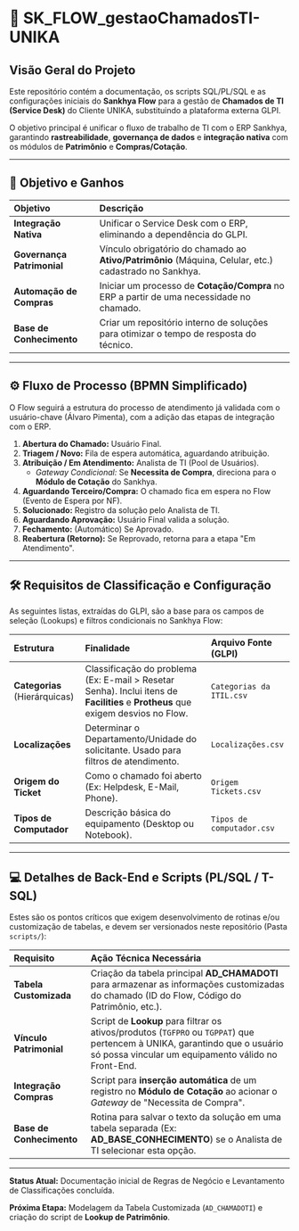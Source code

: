 # 🚀 SK\_FLOW\_gestaoChamadosTI-UNIKA

## Visão Geral do Projeto

Este repositório contém a documentação, os scripts SQL/PL/SQL e as configurações iniciais do **Sankhya Flow** para a gestão de **Chamados de TI (Service Desk)** do Cliente UNIKA, substituindo a plataforma externa GLPI.

O objetivo principal é unificar o fluxo de trabalho de TI com o ERP Sankhya, garantindo **rastreabilidade**, **governança de dados** e **integração nativa** com os módulos de **Patrimônio** e **Compras/Cotação**.

---

## 🎯 Objetivo e Ganhos

| Objetivo | Descrição |
| :--- | :--- |
| **Integração Nativa** | Unificar o Service Desk com o ERP, eliminando a dependência do GLPI. |
| **Governança Patrimonial** | Vínculo obrigatório do chamado ao **Ativo/Patrimônio** (Máquina, Celular, etc.) cadastrado no Sankhya. |
| **Automação de Compras** | Iniciar um processo de **Cotação/Compra** no ERP a partir de uma necessidade no chamado. |
| **Base de Conhecimento** | Criar um repositório interno de soluções para otimizar o tempo de resposta do técnico. |

---

## ⚙️ Fluxo de Processo (BPMN Simplificado)

O Flow seguirá a estrutura do processo de atendimento já validada com o usuário-chave (Álvaro Pimenta), com a adição das etapas de integração com o ERP.

1.  **Abertura do Chamado:** Usuário Final.
2.  **Triagem / Novo:** Fila de espera automática, aguardando atribuição.
3.  **Atribuição / Em Atendimento:** Analista de TI (Pool de Usuários).
    * *Gateway Condicional:* Se **Necessita de Compra**, direciona para o **Módulo de Cotação** do Sankhya.
4.  **Aguardando Terceiro/Compra:** O chamado fica em espera no Flow (Evento de Espera por NF).
5.  **Solucionado:** Registro da solução pelo Analista de TI.
6.  **Aguardando Aprovação:** Usuário Final valida a solução.
7.  **Fechamento:** (Automático) Se Aprovado.
8.  **Reabertura (Retorno):** Se Reprovado, retorna para a etapa "Em Atendimento".

---

## 🛠️ Requisitos de Classificação e Configuração

As seguintes listas, extraídas do GLPI, são a base para os campos de seleção (Lookups) e filtros condicionais no Sankhya Flow:

| Estrutura | Finalidade | Arquivo Fonte (GLPI) |
| :--- | :--- | :--- |
| **Categorias** (Hierárquicas) | Classificação do problema (Ex: E-mail > Resetar Senha). Inclui itens de **Facilities** e **Protheus** que exigem desvios no Flow. | `Categorias da ITIL.csv` |
| **Localizações** | Determinar o Departamento/Unidade do solicitante. Usado para filtros de atendimento. | `Localizações.csv` |
| **Origem do Ticket** | Como o chamado foi aberto (Ex: Helpdesk, E-Mail, Phone). | `Origem Tickets.csv` |
| **Tipos de Computador** | Descrição básica do equipamento (Desktop ou Notebook). | `Tipos de computador.csv` |

---

## 💻 Detalhes de Back-End e Scripts (PL/SQL / T-SQL)

Estes são os pontos críticos que exigem desenvolvimento de rotinas e/ou customização de tabelas, e devem ser versionados neste repositório (Pasta `scripts/`):

| Requisito | Ação Técnica Necessária |
| :--- | :--- |
| **Tabela Customizada** | Criação da tabela principal **AD\_CHAMADOTI** para armazenar as informações customizadas do chamado (ID do Flow, Código do Patrimônio, etc.). |
| **Vínculo Patrimonial** | Script de **Lookup** para filtrar os ativos/produtos (`TGFPRO` ou `TGPPAT`) que pertencem à UNIKA, garantindo que o usuário só possa vincular um equipamento válido no Front-End. |
| **Integração Compras** | Script para **inserção automática** de um registro no **Módulo de Cotação** ao acionar o *Gateway* de "Necessita de Compra". |
| **Base de Conhecimento** | Rotina para salvar o texto da solução em uma tabela separada (Ex: **AD\_BASE\_CONHECIMENTO**) se o Analista de TI selecionar esta opção. |

---

**Status Atual:** Documentação inicial de Regras de Negócio e Levantamento de Classificações concluída.

**Próxima Etapa:** Modelagem da Tabela Customizada (`AD_CHAMADOTI`) e criação do script de **Lookup de Patrimônio**.
